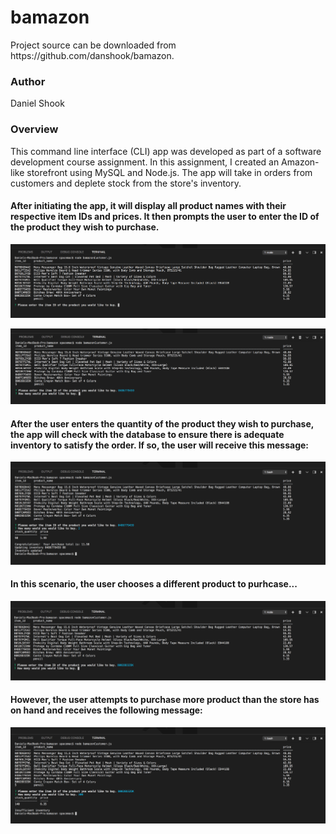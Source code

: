 <h1>bamazon</h1>

<p>Project source can be downloaded from https://github.com/danshook/bamazon.

<h3>Author</h3>

Daniel Shook

<h3>Overview</h3>
This command line interface (CLI) app was developed as part of a software development course assignment. In this assignment, I created an Amazon-like storefront using MySQL and Node.js. The app will take in orders from customers and deplete stock from the store's inventory.
<br>
<h4>After initiating the app, it will display all product names with their respective item IDs and prices. It then prompts the user to enter the ID of the product they wish to purchase.</h4>

![](images/1.png)

![](images/2.png)

<h4>After the user enters the quantity of the product they wish to purchase, the app will check with the database to ensure there is adequate inventory to satisfy the order. If so, the user will receive this message:</h4>

![](images/3.png)

<h4>In this scenario, the user chooses a different product to purhcase...</h4>

![](images/4.png)

<h4>However, the user attempts to purchase more product than the store has on hand and receives the following message:</h4>

![](images/5.png)
